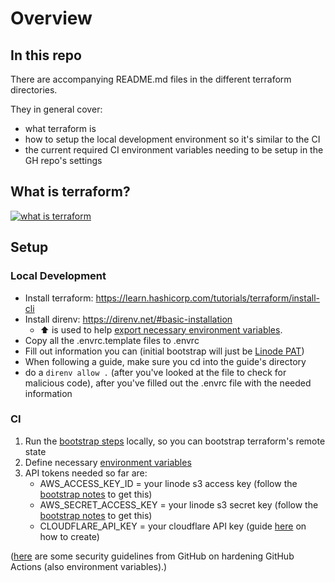 # Overview

## In this repo

There are accompanying README.md files in the different terraform directories.

They in general cover:

- what terraform is
- how to setup the local development environment so it's similar to the CI
- the current required CI environment variables needing to be setup in the GH repo's settings

## What is terraform?

[![what is terraform](http://img.youtube.com/vi/HmxkYNv1ksg/0.jpg)](https://youtu.be/HmxkYNv1ksg "What is terraform")

## Setup

### Local Development

- Install terraform: <https://learn.hashicorp.com/tutorials/terraform/install-cli>
- Install direnv: <https://direnv.net/#basic-installation>
  - :arrow_up: is used to help [export necessary environment variables](https://direnv.net/#how-it-works).
- Copy all the .envrc.template files to .envrc
- Fill out information you can (initial bootstrap will just be [Linode PAT](bootstrap/README.md#linode-pat))
- When following a guide, make sure you cd into the guide's directory
- do a `direnv allow .` (after you've looked at the file to check for malicious code), after you've filled out the .envrc file with the needed information

### CI

1. Run the [bootstrap steps](bootstrap/README.md) locally, so you can bootstrap terraform's remote state
2. Define necessary [environment variables](https://blog.elreydetoda.site/github-action-security/)
3. API tokens needed so far are:
    - AWS_ACCESS_KEY_ID = your linode s3 access key (follow the [bootstrap notes](bootstrap/README.md) to get this)
    - AWS_SECRET_ACCESS_KEY = your linode s3 secret key (follow the [bootstrap notes](bootstrap/README.md) to get this)
    - CLOUDFLARE_API_KEY = your cloudflare API key (guide [here](dns/README.md#cloudflare-api-key) on how to create)

([here](https://docs.github.com/en/actions/security-guides/security-hardening-for-github-actions) are some security guidelines from GitHub on hardening GitHub Actions (also environment variables).)
